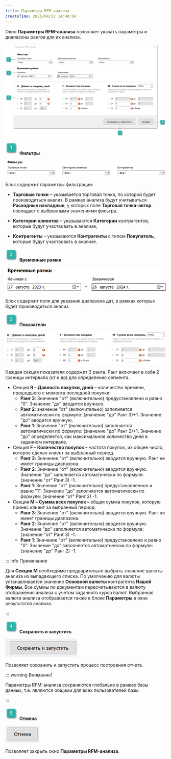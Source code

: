 ```yaml
---
title: Параметры RFM-анализа
createTime: 2025/04/22 14:40:04
---
```

Окно **Параметры RFM-анализа** позволяет указать параметры и диапазоны рангов для их анализа.

![](../../../../assets/specification/Aspose.Words.83ab1c44-6b28-430a-a5f2-4d9e6ba1abd4.369.png)

![](../../../../assets/specification/Aspose.Words.83ab1c44-6b28-430a-a5f2-4d9e6ba1abd4.004.png) **Фильтры**

![](../../../../assets/specification/Aspose.Words.83ab1c44-6b28-430a-a5f2-4d9e6ba1abd4.370.png)

Блок содержит параметры фильтрации:

- **Торговые точки** – указывается торговая точка, по которой будет производиться анализ. В рамках анализа будут учитываться **Расходные накладные**, у которых поле **Торговая точка-автор** совпадает с выбранными значениями фильтра.

- **Категории клиентов** – указываются **Категории** контрагентов, которые будут участвовать в анализе;

- **Контрагенты** – указываются **Контрагенты** с типом **Покупатель**, которые будут участвовать в анализе.

![](../../../../assets/specification/Aspose.Words.83ab1c44-6b28-430a-a5f2-4d9e6ba1abd4.006.png) **Временные рамки**

![](../../../../assets/specification/Aspose.Words.83ab1c44-6b28-430a-a5f2-4d9e6ba1abd4.371.png)

Блок содержит поля для указания диапазона дат, в рамках которых будет производиться анализ.

![](../../../../assets/specification/Aspose.Words.83ab1c44-6b28-430a-a5f2-4d9e6ba1abd4.008.png) **Показатели**

![](../../../../assets/specification/Aspose.Words.83ab1c44-6b28-430a-a5f2-4d9e6ba1abd4.372.png)

Каждая секция показателя содержит 3 ранга. Ранг включает в себя 2 границы интервала (от и до) для определения сегмента. 

- Секция **R – Давность покупки, дней** – количество времени, прошедшего с момента последней покупки:
   - **Ранг 3**: Значение "от" (включительно) предустановлено и равно "0". Значение "до" вводится вручную.
   - **Ранг 2**: значение "от" (включительно) заполняется автоматически по формуле: (значение "до" Ранг 3)+1. Значение "до" вводится вручную.
   - **Ранг 1**: Значение "от" (включительно) заполняется автоматически по формуле: (значение "до" Ранг 2)+1. Значение "до" определяется, как максимальное количество дней в заданном интервале.
- Секция **F – Количество покупок** – частота покупок, их общее число, которое сделал клиент за выбранный период.
   - **Ранг 3**: Значение "от" (включительно) вводится вручную. Ранг не имеет границы диапазона.
   - **Ранг 2**: Значение "от" (включительно) вводится вручную. Значение "до" заполняется автоматически по формуле: (значение "от" Ранг 3) -1.
   - **Ранг 1**: Значение "от" (включительно) предустановленное и равно "1". Значение "до" заполняется автоматически по формуле: (значение "от" Ранг 2) -1.
- Секция **M – Сумма всех покупок –** общая сумма покупок, которую принес клиент за выбранный период:
   - **Ранг 3**: Значение "от" (включительно) вводится вручную. Ранг не имеет границы диапазона.
   - **Ранг 2**: Значение "от" (включительно) вводится вручную. Значение "до" заполняется автоматически по формуле: (значение "от" Ранг 3) -1.
   - **Ранг 1**: Значение "от" (включительно) предустановлено и равно "0". Значение "до" заполняется автоматически по формуле: (значение "до" Ранг 2) -1.

::: info Примечание

Для **Секции М** необходимо предварительно выбрать значение валюты анализа из выпадающего списка.
По умолчанию для валюты устанавливается значение **Основной** **валюты** контрагента **Нашей** **Фирмы**. Все суммы по документам пересчитываются в валюту отображения анализа с учетом заданного курса валют.
Выбранная валюта анализа отображается также в блоке **Параметры** в окне результатов анализа.

:::

![](../../../../assets/specification/Aspose.Words.83ab1c44-6b28-430a-a5f2-4d9e6ba1abd4.010.png) **Сохранить и запустить**

![](../../../../assets/specification/Aspose.Words.83ab1c44-6b28-430a-a5f2-4d9e6ba1abd4.373.png)

Позволяет сохранить и запустить процесс построения отчета.

::: warning Внимание!

Параметры RFM-анализа сохраняются глобально в рамках базы данных, т.е. являются общими для всех пользователей базы.

:::

![](../../../../assets/specification/Aspose.Words.83ab1c44-6b28-430a-a5f2-4d9e6ba1abd4.017.png) **Отмена**

![](../../../../assets/specification/Aspose.Words.83ab1c44-6b28-430a-a5f2-4d9e6ba1abd4.374.png)

Позволяет закрыть окно **Параметры RFM-анализа**.